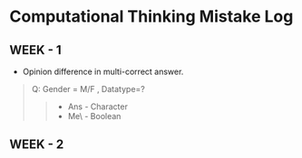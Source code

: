 # Computational Thinking Mistake Log

## WEEK - 1

+ Opinion difference in multi-correct answer.
> Q: Gender = M/F , Datatype=?
>> + Ans - Character
>> + Me\ - Boolean


## WEEK - 2